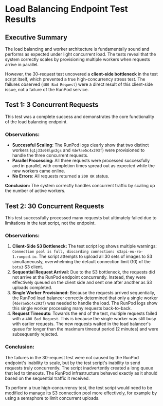 # Load Balancing Endpoint Test Results

## Executive Summary

The load balancing and worker architecture is fundamentally sound and performs as expected under light concurrent load. The tests reveal that the system correctly scales by provisioning multiple workers when requests arrive in parallel.

However, the 30-request test uncovered a **client-side bottleneck** in the test script itself, which prevented a true high-concurrency stress test. The failures observed (`400 Bad Request`) were a direct result of this client-side issue, not a failure of the RunPod service.

## Test 1: 3 Concurrent Requests

This test was a complete success and demonstrates the core functionality of the load balancing endpoint.

### Observations:
- **Successful Scaling:** The RunPod logs clearly show that two distinct workers (`q1j33s08lgn2gs` and `4de7ae5c4x293f`) were provisioned to handle the three concurrent requests.
- **Parallel Processing:** All three requests were processed successfully and in parallel, with completion times spread out as expected while the new workers came online.
- **No Errors:** All requests returned a `200 OK` status.

**Conclusion:** The system correctly handles concurrent traffic by scaling up the number of active workers.

## Test 2: 30 Concurrent Requests

This test successfully processed many requests but ultimately failed due to limitations in the test script, not the endpoint.

### Observations:
1.  **Client-Side S3 Bottleneck:** The test script log shows multiple warnings: `Connection pool is full, discarding connection: s3api-eu-ro-1.runpod.io`. The script attempts to upload all 30 sets of images to S3 simultaneously, overwhelming the default connection limit (10) of the `boto3` S3 client.
2.  **Sequential Request Arrival:** Due to the S3 bottleneck, the requests did not arrive at the RunPod endpoint concurrently. Instead, they were effectively queued on the client side and sent one after another as S3 uploads completed.
3.  **Single Worker Provisioned:** Because the requests arrived sequentially, the RunPod load balancer correctly determined that only a single worker (`4de7ae5c4x293f`) was needed to handle the load. The RunPod logs show this single worker processing many requests back-to-back.
4.  **Request Timeouts:** Towards the end of the test, multiple requests failed with a `400 Bad Request`. This is because the single worker was still busy with earlier requests. The new requests waited in the load balancer's queue for longer than the maximum timeout period (2 minutes) and were subsequently rejected.

### Conclusion:
The failures in the 30-request test were not caused by the RunPod endpoint's inability to scale, but by the test script's inability to send requests truly concurrently. The script inadvertently created a long queue that led to timeouts. The RunPod infrastructure behaved exactly as it should based on the sequential traffic it received.

To perform a true high-concurrency test, the test script would need to be modified to manage its S3 connection pool more effectively, for example by using a semaphore to limit concurrent uploads.
